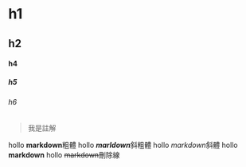 # h1
## h2 
#### h4
##### h5
###### h6

>我是註解

hollo **markdown**粗體
hollo ***marldown***斜粗體
hollo *markdown*斜體
hollo __markdown__
hollo ~~markdown~~刪除線
